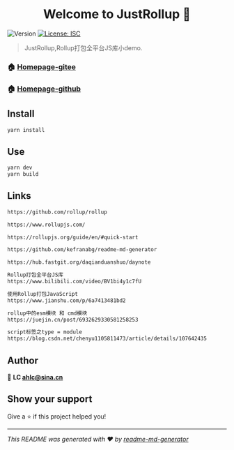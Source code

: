 <h1 align="center">Welcome to JustRollup 👋</h1>
<p>
  <img alt="Version" src="https://img.shields.io/badge/version-1.0.0-blue.svg?cacheSeconds=2592000" />
  <a href="#" target="_blank">
    <img alt="License: ISC" src="https://img.shields.io/badge/License-ISC-yellow.svg" />
  </a>
</p>

> JustRollup,Rollup打包全平台JS库小demo.

### 🏠 [Homepage-gitee](https://gitee.com/ahviplc/JustRollup)

### 🏠 [Homepage-github](https://github.com/ahviplc/JustRollup)

## Install

```sh
yarn install
```

## Use

```sh
yarn dev
yarn build
```

## Links

```markdown
https://github.com/rollup/rollup

https://www.rollupjs.com/

https://rollupjs.org/guide/en/#quick-start

https://github.com/kefranabg/readme-md-generator

https://hub.fastgit.org/daqianduanshuo/daynote

Rollup打包全平台JS库
https://www.bilibili.com/video/BV1bi4y1c7fU

使用Rollup打包JavaScript
https://www.jianshu.com/p/6a7413481bd2

rollup中的esm模块 和 cmd模块
https://juejin.cn/post/6932629330581258253

script标签之type = module
https://blog.csdn.net/chenyu1105811473/article/details/107642435
```

## Author

👤 **LC ahlc@sina.cn**


## Show your support

Give a ⭐️ if this project helped you!

***
_This README was generated with ❤️ by [readme-md-generator](https://github.com/kefranabg/readme-md-generator)_
